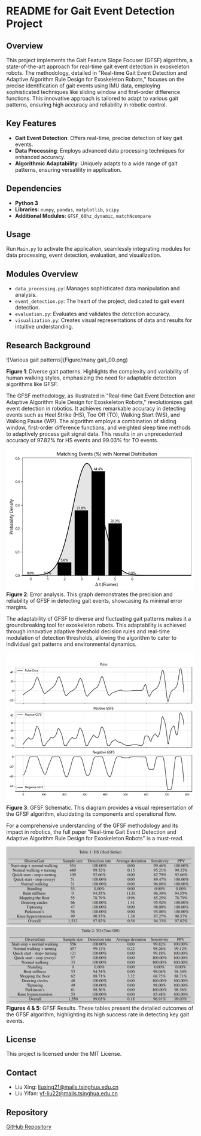 # README for Gait Event Detection Project

## Overview
This project implements the Gait Feature Slope Focuser (GFSF) algorithm, a state-of-the-art approach for real-time gait event detection in exoskeleton robots. The methodology, detailed in "Real-time Gait Event Detection and Adaptive Algorithm Rule Design for Exoskeleton Robots," focuses on the precise identification of gait events using IMU data, employing sophisticated techniques like sliding window and first-order difference functions. This innovative approach is tailored to adapt to various gait patterns, ensuring high accuracy and reliability in robotic control.

## Key Features
- **Gait Event Detection**: Offers real-time, precise detection of key gait events.
- **Data Processing**: Employs advanced data processing techniques for enhanced accuracy.
- **Algorithmic Adaptability**: Uniquely adapts to a wide range of gait patterns, ensuring versatility in application.

## Dependencies
- **Python 3**
- **Libraries**: `numpy`, `pandas`, `matplotlib`, `scipy`
- **Additional Modules**: `GFSF_60hz_dynamic`, `matchNcompare`

## Usage
Run `Main.py` to activate the application, seamlessly integrating modules for data processing, event detection, evaluation, and visualization.

## Modules Overview
- `data_processing.py`: Manages sophisticated data manipulation and analysis.
- `event_detection.py`: The heart of the project, dedicated to gait event detection.
- `evaluation.py`: Evaluates and validates the detection accuracy.
- `visualization.py`: Creates visual representations of data and results for intuitive understanding.

## Research Background
![Various gait patterns](Figure/many gait_00.png)

**Figure 1**: Diverse gait patterns. Highlights the complexity and variability of human walking styles, emphasizing the need for adaptable detection algorithms like GFSF.

The GFSF methodology, as illustrated in "Real-time Gait Event Detection and Adaptive Algorithm Rule Design for Exoskeleton Robots," revolutionizes gait event detection in robotics. It achieves remarkable accuracy in detecting events such as Heel Strike (HS), Toe Off (TO), Walking Start (WS), and Walking Pause (WP). The algorithm employs a combination of sliding window, first-order difference functions, and weighted sleep time methods to adaptively process gait signal data. This results in an unprecedented accuracy of 97.82% for HS events and 99.03% for TO events.

![Error analysis graph](Figure/Figure_2.png)  
**Figure 2**: Error analysis. This graph demonstrates the precision and reliability of GFSF in detecting gait events, showcasing its minimal error margins.

The adaptability of GFSF to diverse and fluctuating gait patterns makes it a groundbreaking tool for exoskeleton robots. This adaptability is achieved through innovative adaptive threshold decision rules and real-time modulation of detection thresholds, allowing the algorithm to cater to individual gait patterns and environmental dynamics.

![GFSF schematic](Figure/Figure_3.png)  
**Figure 3**: GFSF Schematic. This diagram provides a visual representation of the GFSF algorithm, elucidating its components and operational flow.

For a comprehensive understanding of the GFSF methodology and its impact in robotics, the full paper "Real-time Gait Event Detection and Adaptive Algorithm Rule Design for Exoskeleton Robots" is a must-read.

![GFSF HS results](Figure/HSresult.png)  
![GFSF TO results](Figure/TOresult.png)  
**Figures 4 & 5**: GFSF Results. These tables present the detailed outcomes of the GFSF algorithm, highlighting its high success rate in detecting key gait events.


## License
This project is licensed under the MIT License.

## Contact
- Liu Xing: [liuxing21@mails.tsinghua.edu.cn](mailto:liuxing21@mails.tsinghua.edu.cn)
- Liu Yifan: [yf-liu22@mails.tsinghua.edu.cn](mailto:yf-liu22@mails.tsinghua.edu.cn)

## Repository
[GitHub Repository](https://github.com/XingLiu1/Gait-Feature-Slope-Focuser)
